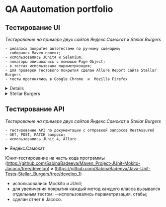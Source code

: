 # <a name="up" /> QA Aautomation portfolio
## Тестирование UI 
*Тестирование на примере двух сайтов Яндекс.Самокат и Stellar Burgers*  <br>

```
- делалось покрытие автотестами по ручному сценарию;
- собирался Maven-проект;
- использовались JUnit4 и Selenium;
- локаторы описывались с помощью Page Object;
- в тестах использована параметризация;
- для проверки тестового покрытия сделан Allure Report сайта Stellar Burgers
- тесты прогонялись в Google Chrome  и  Mozilla Firefox
```
  
 <details> 
 <summary>Яндекс.Самокат</summary>

<details>
<summary> Page Object, методы и скроллы Главной страницы </summary>

 <img src="https://i.ibb.co/7bZHWy8/qa-scooter-praktikum-services-ru.png" alt="qa-scooter-praktikum-services-ru" border="0"> <br>
MainPage.java  <br>
 <img src="https://i.ibb.co/vQD3nVm/github-com-Sabina-Badeeva-UI-Selenium-tests-of-Yandex-Samokat-blob-develop-src-main-java-org-example.png" alt="github-com-Sabina-Badeeva-UI-Selenium-tests-of-Yandex-Samokat-blob-develop-src-main-java-org-example" border="0"> <br>
[Наверх](#up)

</details>

<details>
<summary> Page Object, методы страницы Авторизации </summary>
<img src="https://i.ibb.co/mJ6K6bj/2023-12-03-040558.jpg" alt="2023-12-03-040558" border="0"> <br>
OrderPage.java
<img src="https://i.ibb.co/w0CDVHY/github-com-Sabina-Badeeva-UI-Selenium-tests-of-Yandex-Samokat-blob-develop-src-main-java-org-example.png" alt="github-com-Sabina-Badeeva-UI-Selenium-tests-of-Yandex-Samokat-blob-develop-src-main-java-org-example" border="0"> <br>
 
[Наверх](#up)

</details>

<details>
<summary>Page Object, методы для логотипа </summary>
<img src="https://i.ibb.co/BypvGvR/github-com-Sabina-Badeeva-UI-Selenium-tests-of-Yandex-Samokat-blob-develop-src-main-java-Logo-Samoca.png" alt="github-com-Sabina-Badeeva-UI-Selenium-tests-of-Yandex-Samokat-blob-develop-src-main-java-Logo-Samoca" border="0">
 
[Наверх](#up)

</details>

### Тесты
<details>
<summary>Тест полного пользовательского сценария с авторизацией и заказом самоката</summary>
 <img src="https://i.ibb.co/yfTXWWP/github-com-Sabina-Badeeva-UI-Selenium-tests-of-Yandex-Samokat-blob-develop-src-test-java-org-example.png" alt="github-com-Sabina-Badeeva-UI-Selenium-tests-of-Yandex-Samokat-blob-develop-src-test-java-org-example" border="0">
 
 [Наверх](#up)
 
</details>

<details>
<summary>Параметризованный тест с набором разных данных при заказе самоката</summary>
OrderParamTest.java
<img src="https://i.ibb.co/yfTXWWP/github-com-Sabina-Badeeva-UI-Selenium-tests-of-Yandex-Samokat-blob-develop-src-test-java-org-example.png" alt="github-com-Sabina-Badeeva-UI-Selenium-tests-of-Yandex-Samokat-blob-develop-src-test-java-org-example" border="0"><img src="https://i.ibb.co/qJ8qbyZ/github-com-Sabina-Badeeva-UI-Selenium-tests-of-Yandex-Samokat-Order-Param-Test-java.png" alt="github-com-Sabina-Badeeva-UI-Selenium-tests-of-Yandex-Samokat-Order-Param-Test-java" border="0">

  [Наверх](#up)
  
</details>

<details>
<summary>Тест проверяет содержат ли элементы нужный текст</summary> 
QuestionsMainPageTest.java
<img src="https://i.ibb.co/NW119fJ/github-com-Sabina-Badeeva-UI-of-Yandex-Questions-Main-Page-Test-java-6.png" alt="github-com-Sabina-Badeeva-UI-of-Yandex-Questions-Main-Page-Test-java-6" border="0">
  
  [Наверх](#up)

</details>

<details>
<summary>Параметризованный тест авторизации</summary>
InputNameSurnameAddressParamTest.java
<img src="https://i.ibb.co/642VxLZ/github-com-Sabina-Badeeva-UI-Selenium-tests-of-Yandex-Samokat-blob-develop-src-test-java-Input-Name.png" alt="github-com-Sabina-Badeeva-UI-Selenium-tests-of-Yandex-Samokat-blob-develop-src-test-java-Input-Name-" border="0">
  
 [Наверх](#up)

</details>

<details>
<summary>Тест проверяет, что логотип ведет на главную страницу</summary>
LogoSamocatTest.java
<img src="https://i.ibb.co/WxdgFKR/github-com-Sabina-Badeeva-UI-Selenium-tests-of-Yandex-Samokat-blob-develop-src-test-java-Logo-Samoca.png" alt="github-com-Sabina-Badeeva-UI-Selenium-tests-of-Yandex-Samokat-blob-develop-src-test-java-Logo-Samoca" border="0">

 [Наверх](#up)

</details>

</details>

<details>
  
<summary>Stellar Burgers</summary>

<details>
<summary>Page Object и методы Авторизации</summary>
<img src="https://i.ibb.co/HNbpBLn/2023-12-06-200253.jpg" alt="2023-12-06-200253" border="0"><br>
AuthorisationPage.java
<img src="https://i.ibb.co/Cs4mmW1/github-com-Sabina-Badeeva-UI-Tests-Page-Object-Of-Stellar-Burgers-blob-develop-3-src-main-java-org-e.png" alt="github-com-Sabina-Badeeva-UI-Tests-Page-Object-Of-Stellar-Burgers-blob-develop-3-src-main-java-org-e" border="0">
  
 [Наверх](#up)
  
</details>

<details>
<summary>Page Object и методы Главной страницы</summary>
<img src="https://i.ibb.co/SrJTfyd/stellarburgers-nomoreparties-site.png" alt="stellarburgers-nomoreparties-site" border="0">  <br>
MainPage.java
<img src="https://i.ibb.co/4MBRzQv/2023-12-06-201006.jpg" alt="2023-12-06-201006" border="0">

[Наверх](#up)
</details>

<details>
<summary>Page Object и методы Личного кабинета</summary>
<img src="https://i.ibb.co/0yb16T9/2023-12-06-203235.jpg" alt="2023-12-06-203235" border="0"><br>
PrivateAccount.java
<img src="https://i.ibb.co/3fnhBHC/github-com-Sabina-Badeeva-UI-Tests-Page-Object-Of-Stellar-Burgers-blob-develop-3-src-main-java-org-e.png" alt="github-com-Sabina-Badeeva-UI-Tests-Page-Object-Of-Stellar-Burgers-blob-develop-3-src-main-java-org-e" border="0">

[Наверх](#up)
</details>

<details>
<summary>Page Object, методы и скроллы Конструктора</summary>
<img src="https://i.ibb.co/k0xj7CK/2023-12-06-202424.jpg" alt="2023-12-06-202424" border="0"><br>
TransferButton.java
<img src="https://i.ibb.co/4g5m41W/github-com-Sabina-Badeeva-UI-Tests-Page-Object-Of-Stellar-Burgers-blob-develop-3-src-main-java-org-e.png" alt="github-com-Sabina-Badeeva-UI-Tests-Page-Object-Of-Stellar-Burgers-blob-develop-3-src-main-java-org-e" border="0">

[Наверх](#up)
</details>

<details>
<summary>Page Object, методы страницы Регистрации</summary>
<img src="https://i.ibb.co/DGct03s/2023-12-06-201554.jpg" alt="2023-12-06-201554" border="0"><br>
RegistrationPage.java  
<img src="https://i.ibb.co/12gz4dP/github-com-Sabina-Badeeva-UI-Tests-Page-Object-Of-Stellar-Burgers-blob-develop-3-src-main-java-org-e.png" alt="github-com-Sabina-Badeeva-UI-Tests-Page-Object-Of-Stellar-Burgers-blob-develop-3-src-main-java-org-e" border="0">

  [Наверх](#up)
</details>

### Тесты

<details>
<summary>Resources.java</summary>
<img src="https://i.ibb.co/vYsH726/github-com-Sabina-Badeeva-UI-Tests-Page-Object-Of-Stellar-Burgers-blob-develop-3-src-test-java-Resou.png" alt="github-com-Sabina-Badeeva-UI-Tests-Page-Object-Of-Stellar-Burgers-blob-develop-3-src-test-java-Resou" border="0"><br>

[Наверх](#up)
</details>
<details>
<summary>Тесты регистрации</summary> 
RegistrationTest.java  
<img src="https://i.ibb.co/xqPfTPt/github-com-Sabina-Badeeva-UI-Tests-Page-Object-Of-Stellar-Burgers-blob-develop-3-src-test-java-Regis.png" alt="github-com-Sabina-Badeeva-UI-Tests-Page-Object-Of-Stellar-Burgers-blob-develop-3-src-test-java-Regis" border="0">

[Наверх](#up)
</details>

<details>
<summary>Тесты по различным сценариям</summary>
TransferTest.java
<img src="https://i.ibb.co/x6PCWYL/github-com-Sabina-Badeeva-UI-Tests-Page-Object-Of-Stellar-Burgers-blob-develop-3-src-test-java-Trans.png" alt="github-com-Sabina-Badeeva-UI-Tests-Page-Object-Of-Stellar-Burgers-blob-develop-3-src-test-java-Trans" border="0">

[Наверх](#up)
</details>
</details>
  
## Тестирование API 
*Тестирование на примере двух сайтов Яндекс.Самокат и Stellar Burgers*  <br>

```
- тестирование API по документации с отправкой запросов RestAssured
- GET, POST, PATCH запросы;
- использовались JUnit 4, Allure

```
<details>
<summary>Яндекс.Самокат</summary>
  Тестирование API на создание курьера, проверки логина, создание заказа по документации qa-scooter.praktikum-services.ru/docs/.
  <details>
  <summary>Тестируемые ручки</summary>
    
 ### Создание курьера
 ```
-курьера можно создать;
-нельзя создать двух одинаковых курьеров;
-чтобы создать курьера, нужно передать в ручку все обязательные поля;
-запрос возвращает правильный код ответа;
-успешный запрос возвращает ok: true;
-если одного из полей нет, запрос возвращает ошибку;
-если создать пользователя с логином, который уже есть, возвращается ошибка.
```
### Логин курьера
```
-курьер может авторизоваться;
-для авторизации нужно передать все обязательные поля;
-система вернёт ошибку, если неправильно указать логин или пароль;
-если какого-то поля нет, запрос возвращает ошибку;
-если авторизоваться под несуществующим пользователем, запрос возвращает ошибку;
-успешный запрос возвращает id.
```
### Создание заказа
```
Проверить, что когда создаёшь заказ:
можно указать один из цветов — BLACK или GREY;
можно указать оба цвета;
можно совсем не указывать цвет;
тело ответа содержит track.
Чтобы протестировать создание заказа, нужно использовать параметризацию.
```
### Список заказов
```
Проверить, что в тело ответа возвращается список заказов.
```
</details>

  <details>
  <summary>Курьер (courier)</summary>
  <details>
    <summary>Constants.java</summary>
<img src="https://i.ibb.co/6XZrQB4/2023-12-06-215947.jpg" alt="2023-12-06-215947" border="0"><.br>
  
[Наверх](#up)
</details>

<details>
    <summary>Courier.java</summary>
<img src="https://i.ibb.co/LnL3q5w/github-com-Sabina-Badeeva-API-Tests-Yandex-Samokat-blob-develop-src-main-java-org-example-courier-Co.png" alt="github-com-Sabina-Badeeva-API-Tests-Yandex-Samokat-blob-develop-src-main-java-org-example-courier-Co" border="0">
  
[Наверх](#up)
</details>
<details>
    <summary>Courier.Client.java</summary>
<img src="https://i.ibb.co/9VPyC3G/github-com-Sabina-Badeeva-API-Tests-Yandex-Samokat-blob-develop-src-main-java-org-example-courier-Co.png" alt="github-com-Sabina-Badeeva-API-Tests-Yandex-Samokat-blob-develop-src-main-java-org-example-courier-Co" border="0">
  
[Наверх](#up)
</details>

<details>
    <summary>CourierCredentials.java</summary>
<img src="https://i.ibb.co/sV7Ttpb/2023-12-06-222235.jpg" alt="2023-12-06-222235" border="0">
  
  [Наверх](#up)
</details>
<details>
    <summary>CourierGenerator.java</summary>
<img src="https://i.ibb.co/9gs7gGC/github-com-Sabina-Badeeva-API-Tests-Yandex-Samokat-blob-develop-src-main-java-org-example-courier-Co.png" alt="github-com-Sabina-Badeeva-API-Tests-Yandex-Samokat-blob-develop-src-main-java-org-example-courier-Co" border="0">
  
  [Наверх](#up)
</details>
</details>

<details>
    <summary>Заказ (order)</summary>
  <details>
    <summary>Order.java</summary>
<img src="https://i.ibb.co/vLMXqD7/github-com-Sabina-Badeeva-API-Tests-Yandex-Samokat-blob-develop-src-main-java-org-example-order-Orde.png" alt="github-com-Sabina-Badeeva-API-Tests-Yandex-Samokat-blob-develop-src-main-java-org-example-order-Orde" border="0">

[Наверх](#up)
</details>
<details>
    <summary>OrderClient.java</summary>
<img src="https://i.ibb.co/zh87QgY/github-com-Sabina-Badeeva-API-Tests-Yandex-Samokat-blob-develop-src-main-java-org-example-order-Orde.png" alt="github-com-Sabina-Badeeva-API-Tests-Yandex-Samokat-blob-develop-src-main-java-org-example-order-Orde" border="0">

[Наверх](#up)
</details>
<details>
    <summary>OrderGenerator.java</summary>
<img src="https://i.ibb.co/rpdnNcw/2023-12-06-224016.jpg" alt="2023-12-06-224016" border="0">

[Наверх](#up)
</details>
<details>
    <summary>BaseApi.java</summary>
<img src="https://i.ibb.co/XsR87s4/2023-12-06-224111.jpg" alt="2023-12-06-224111" border="0">

[Наверх](#up)
</details>
  </details>
  
### Тесты
  
<details>
   <summary>Тесты по созданию курьера (CreateCourierTest.java)</summary>
  <img src="https://i.ibb.co/cvxMycb/github-com-Sabina-Badeeva-API-Tests-Yandex-Samokat-blob-develop-src-test-java-Create-Courier-Test-ja.png" alt="github-com-Sabina-Badeeva-API-Tests-Yandex-Samokat-blob-develop-src-test-java-Create-Courier-Test-ja" border="0">
  
[Наверх](#up)
</details>
<details>
   <summary>Тесты по созданию заказа (CreateOrderTest.java)</summary>
<img src="https://i.ibb.co/wB874Dz/github-com-Sabina-Badeeva-API-Tests-Yandex-Samokat-blob-develop-src-test-java-Create-Order-Test-java.png" alt="github-com-Sabina-Badeeva-API-Tests-Yandex-Samokat-blob-develop-src-test-java-Create-Order-Test-java" border="0">
  
[Наверх](#up)
</details>
<details>
   <summary>Тесты на авторизацию курьера (LoginCourierTest.java)</summary>
<img src="https://i.ibb.co/BgBWVj7/github-com-Sabina-Badeeva-API-Tests-Yandex-Samokat-blob-develop-src-test-java-Login-Courier-Test-jav.png" alt="github-com-Sabina-Badeeva-API-Tests-Yandex-Samokat-blob-develop-src-test-java-Login-Courier-Test-jav" border="0">

  [Наверх](#up)
</details>
<details>
   <summary>Тест на проверку списка заказов</summary>
<img src="https://i.ibb.co/YcfH55P/github-com-Sabina-Badeeva-API-Tests-Yandex-Samokat-blob-develop-src-test-java-List-Order-Test-java.png" alt="github-com-Sabina-Badeeva-API-Tests-Yandex-Samokat-blob-develop-src-test-java-List-Order-Test-java" border="0">

  [Наверх](#up)
</details>

### Отчет по покрытию
<details>
   <summary>Allure results</summary>

   [Наверх](#up)
</details>
</details>

Юнит-тестирование на часть кода программы
(https://github.com/SabinaBadeeva/Maven_Project-JUnit-Mokito-Jacoco/tree/develop) и 
(https://github.com/SabinaBadeeva/Java-Unit-Tests-Stellar_Burgers/tree/develop_1)
- использовались  Mockito и JUnit;
- для увеличения покрытия каждый метод каждого класса вызывался отдельным тестом;    --использовались параметризация, стабы;
- сделан отчет в Jacoco.


